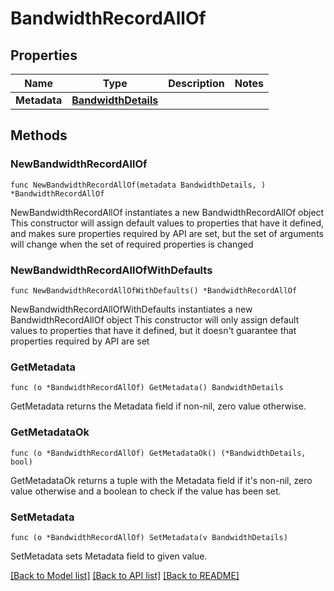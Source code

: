 # BandwidthRecordAllOf

## Properties

Name | Type | Description | Notes
------------ | ------------- | ------------- | -------------
**Metadata** | [**BandwidthDetails**](BandwidthDetails.md) |  | 

## Methods

### NewBandwidthRecordAllOf

`func NewBandwidthRecordAllOf(metadata BandwidthDetails, ) *BandwidthRecordAllOf`

NewBandwidthRecordAllOf instantiates a new BandwidthRecordAllOf object
This constructor will assign default values to properties that have it defined,
and makes sure properties required by API are set, but the set of arguments
will change when the set of required properties is changed

### NewBandwidthRecordAllOfWithDefaults

`func NewBandwidthRecordAllOfWithDefaults() *BandwidthRecordAllOf`

NewBandwidthRecordAllOfWithDefaults instantiates a new BandwidthRecordAllOf object
This constructor will only assign default values to properties that have it defined,
but it doesn't guarantee that properties required by API are set

### GetMetadata

`func (o *BandwidthRecordAllOf) GetMetadata() BandwidthDetails`

GetMetadata returns the Metadata field if non-nil, zero value otherwise.

### GetMetadataOk

`func (o *BandwidthRecordAllOf) GetMetadataOk() (*BandwidthDetails, bool)`

GetMetadataOk returns a tuple with the Metadata field if it's non-nil, zero value otherwise
and a boolean to check if the value has been set.

### SetMetadata

`func (o *BandwidthRecordAllOf) SetMetadata(v BandwidthDetails)`

SetMetadata sets Metadata field to given value.



[[Back to Model list]](../README.md#documentation-for-models) [[Back to API list]](../README.md#documentation-for-api-endpoints) [[Back to README]](../README.md)


